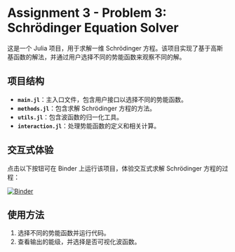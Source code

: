 # Assignment 3 - Problem 3: Schrödinger Equation Solver

这是一个 Julia 项目，用于求解一维 Schrödinger 方程。该项目实现了基于高斯基函数的解法，并通过用户选择不同的势能函数来观察不同的解。

## 项目结构

- **`main.jl`**：主入口文件，包含用户接口以选择不同的势能函数。
- **`methods.jl`**：包含求解 Schrödinger 方程的方法。
- **`utils.jl`**：包含波函数的归一化工具。
- **`interaction.jl`**：处理势能函数的定义和相关计算。

## 交互式体验

点击以下按钮可在 Binder 上运行该项目，体验交互式求解 Schrödinger 方程的过程：

[![Binder](https://mybinder.org/badge_logo.svg)](https://mybinder.org/v2/gh/bud-primordium/Computational-Physics-Fall-2024/binder_3_3?labpath=binder_3_3%2Fstart_pluto.jl)

## 使用方法

1. 选择不同的势能函数并运行代码。
2. 查看输出的能级，并选择是否可视化波函数。
